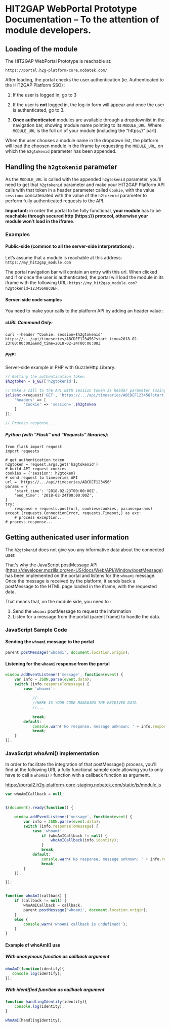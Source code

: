 # HIT2GAP WebPortal Prototype Documentation – To the attention of module developers.


## Loading of the module
The HIT2GAP WebPortal Prototype is reachable at:

```
https://portal.h2g-platform-core.nobatek.com/
```

After loading, the portal checks the user authentication (ie. Authenticated to the HIT2GAP Platform SSO) :

1. If the user is logged in, go to 3

2. If the user is **not** logged in, the log-in form will appear and once the user is authenticated, go to 3.

3. **Once authenticated** modules are available through a dropdownlist in the navigation bar, showing module name pointing to its ```MODULE_URL```.
Where ```MODULE_URL``` is the full url of your module (including the “https://” part).

When the user chooses a module name in the dropdown list, the platform will load the choosen module in the iframe by requesting the ```MODULE_URL```, on which the ```h2gtokenid``` parameter has been appended.


## Handling the ```h2gtokenid``` parameter
As the ```MODULE_URL``` is called with the appended ```h2gtokenid``` parameter, you’ll need to get that ```h2gtokenid``` parameter and make your HIT2GAP Platform API calls with that token in a header parameter called ```Cookie```, with the value ```session=``` concatenated with the value of the ```h2tokenid``` parameter to perform fully authenticated requests to the API.

**Important:** in order the portal to be fully functional, **your module** has to be **reachable through secured http (https://) protocol, otherwise your module won’t load in the iframe**.

### Examples

#### Public-side (common to all the server-side interpretations) :
Let’s assume that a module is reachable at this address: ```https://my_hit2gap_module.com```

The portal navigation bar will contain an entry with this url.
When clicked and if or once the user is authenticated, the portal will load the module in its iframe with the following URL: ```https://my_hit2gap_module.com?h2gtokenid=123456ABCDEF```.


#### Server-side code samples
You need to make your calls to the platform API by adding an header value :

##### cURL Command Only:
```
curl --header "Cookie: session=$h2gtokenid" https://.../api/timeseries/ABCDEF123456?start_time=2018-02-23T00:00:00Z&end_time=2018-02-24T00:00:00Z
```


##### PHP:
Server-side example in PHP with GuzzleHttp Library:

```php
// Getting the authentication token
$h2gtoken = $_GET['h2gtokenid'];

// Make a call to the API with session token as header parameter (using guzzlehttp library)
$client->request('GET', 'https://.../api/timeseries/ABCDEF123456?start_time=2018-02-23T00:00:00Z&end_time=2018-02-24T00:00:00Z', [
    'headers' => [
        'Cookie' => 'session='.$h2gtoken
    ]
]);

// Process response...
```


##### Python (with “Flask“ and “Requests” libraries):

```
from flask import request
import requests

# get authentication token
h2gtoken = request.args.get('h2gtokenid')
# build API request cookies
cookies = {'session': h2gtoken}
# send request to timeseries API
url = 'https://.../api/timeseries/ABCDEF123456'
params = {
    'start_time': '2018-02-23T00:00:00Z',
    'end_time': '2018-02-24T00:00:00Z',
}
try:
    response = requests.post(url, cookies=cookies, params=params)
except (requests.ConnectionError, requests.Timeout,) as exc:
    # process exception...
# process response...
```


## Getting authenicated user information
The ```h2gtokenid``` does not give you any informative data about the connected user.

That's why the JavaScript postMessage API (https://developer.mozilla.org/en-US/docs/Web/API/Window/postMessage) has been implemented on the portal and listens for the ```whoami``` message.
Once the message is received by the platform, it sends back a postMessage to the HTML page loaded in the iframe, with the requested data.

That means that, on the module side, you need to :
1. Send the ```whoami``` postMessage to request the information
2. Listen for a message from the portal (parent frame) to handle the data.

### JavaScript Sample Code
#### Sending the ```whoami``` message to the portal 
```javascript
parent.postMessage('whoami', document.location.origin);
```

#### Listening for the ```whoami``` response from the portal
```javascript
window.addEventListener('message', function(event) {
    var info = JSON.parse(event.data);
    switch (info.responseToMessage) {
        case 'whoami':
            
            //...
            //HERE IS YOUR CODE MANAGING THE RECEIVED DATA
            //...
            
            break;
        default:
            console.warn('No response, message unknown: ' + info.responseToMessage);
            break;
    }
});
```


### JavaScript whoAmi() implementation
In order to facilitate the integration of that postMessage() process, you'll find at the following URL a fully functional sample code allowing you to only have to call a ```whoAmI()``` function with a callback function as argument.

https://portal2.h2g-platform-core-staging.nobatek.com/static/js/module.js

```javascript
var whoAmICallback = null;


$(document).ready(function() {

    window.addEventListener('message', function(event) {
        var info = JSON.parse(event.data);
        switch (info.responseToMessage) {
            case 'whoami':
                if (whoAmICallback != null) {
                    whoAmICallback(info.identity);
                }
                break;
            default:
                console.warn('No response, message unknown: ' + info.responseToMessage);
                break;
        }
    });

});


function whoAmI(callback) {
    if (callback != null) {
        whoAmICallback = callback;
        parent.postMessage('whoami', document.location.origin);
    }
    else {
        console.warn('whoAmI callback is undefined!');
    }
}
```

#### Example of whoAmI() use
##### With anonymous function as callback argument
```javascript
whoAmI(function(identify){
   console.log(identify);
});
```

##### With identified function as callback argument
```javascript
function handlingIdentity(identify){
    console.log(identity);
}

whoAmI(handlingIdentity);
```
